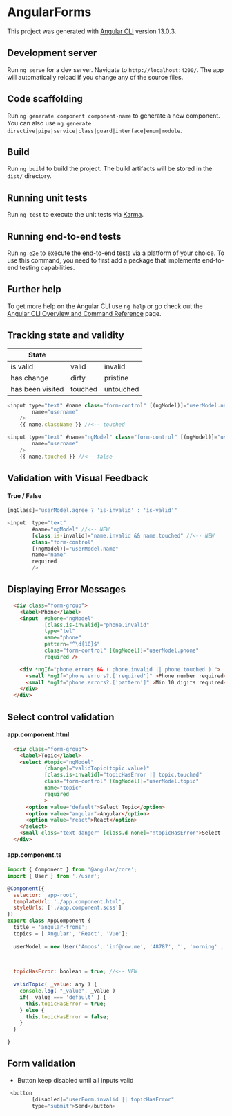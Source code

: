 # AngularForms

This project was generated with [Angular CLI](https://github.com/angular/angular-cli) version 13.0.3.

## Development server

Run `ng serve` for a dev server. Navigate to `http://localhost:4200/`. The app will automatically reload if you change any of the source files.

## Code scaffolding

Run `ng generate component component-name` to generate a new component. You can also use `ng generate directive|pipe|service|class|guard|interface|enum|module`.

## Build

Run `ng build` to build the project. The build artifacts will be stored in the `dist/` directory.

## Running unit tests

Run `ng test` to execute the unit tests via [Karma](https://karma-runner.github.io).

## Running end-to-end tests

Run `ng e2e` to execute the end-to-end tests via a platform of your choice. To use this command, you need to first add a package that implements end-to-end testing capabilities.

## Further help

To get more help on the Angular CLI use `ng help` or go check out the [Angular CLI Overview and Command Reference](https://angular.io/cli) page.












## Tracking state and validity

| State    |            |      |
|----------|------------|------|
| is valid |  valid | invalid |
| has change |  dirty | pristine |
| has been visited |  touched | untouched |


```js
<input type="text" #name class="form-control" [(ngModel)]="userModel.name"
        name="username"
    />
    {{ name.className }} //<-- touched
```

```js
<input type="text" #name="ngModel" class="form-control" [(ngModel)]="userModel.name"
        name="username"
    />
    {{ name.touched }} //<-- false
```








## Validation with Visual Feedback

#### True / False
```js
[ngClass]="userModel.agree ? 'is-invalid' : 'is-valid'"
```

```js
<input  type="text"
        #name="ngModel" //<-- NEW
        [class.is-invalid]="name.invalid && name.touched" //<-- NEW
        class="form-control"
        [(ngModel)]="userModel.name"
        name="name"
        required        
        />
```













## Displaying Error Messages

```html
  <div class="form-group">
    <label>Phone</label>
    <input  #phone="ngModel"
            [class.is-invalid]="phone.invalid"
            type="tel"
            name="phone"  
            pattern="^\d{10}$"
            class="form-control" [(ngModel)]="userModel.phone"
            required />

    <div *ngIf="phone.errors && ( phone.invalid || phone.touched ) ">
      <small *ngIf="phone.errors?.['required']" >Phone number required</small>
      <small *ngIf="phone.errors?.['pattern']" >Min 10 digits required</small>
    </div>
  </div>
```









## Select control validation

#### app.component.html
```html
  <div class="form-group">
    <label>Topic</label>
    <select #topic="ngModel"
            (change)="validTopic(topic.value)"
            [class.is-invalid]="topicHasError || topic.touched"
            class="form-control" [(ngModel)]="userModel.topic"
            name="topic"
            required
            >
      <option value="default">Select Topic</option>
      <option value="angular">Angular</option>
      <option value="react">React</option>
    </select>
    <small class="text-danger" [class.d-none]="!topicHasError">Select Topic</small>
  </div>
```


#### app.component.ts
```js
import { Component } from '@angular/core';
import { User } from './user';

@Component({
  selector: 'app-root',
  templateUrl: './app.component.html',
  styleUrls: ['./app.component.scss']
})
export class AppComponent {
  title = 'angular-froms';
  topics = ['Angular', 'React', 'Vue'];
  
  userModel = new User('Amoos', 'inf@now.me', '48787', '', 'morning' , true ) // <-- 


  
  topicHasError: boolean = true; //<-- NEW
 
  validTopic( _value: any ) {
    console.log( "_value", _value )
    if( _value === 'default' ) {
      this.topicHasError = true;
    } else {
      this.topicHasError = false;
    }
  }

}
```









## Form validation
- Button keep disabled until all inputs valid

```js
 <button
        [disabled]="userForm.invalid || topicHasError"
        type="submit">Send</button>
```

